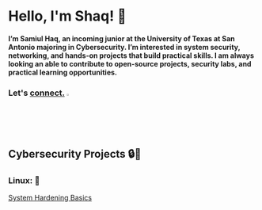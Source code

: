 # Hello, I'm Shaq! 👋
<h4>I’m Samiul Haq, an incoming junior at the University of Texas at San Antonio majoring in Cybersecurity. I’m interested in system security, networking, and hands-on projects that build practical skills. I am always looking an able to contribute to open-source projects, security labs, and practical learning opportunities.</h4>

<h3>

  Let's [connect.](www.linkedin.com/in/samiul-haq-b6b161291) <img width="2%" height="2%" alt="image" src="https://github.com/user-attachments/assets/a2238d77-f971-47ca-b77f-538aeae2b755" />

  </h3>

<h2>Cybersecurity Projects 🔒🔑</h2>
<h3>Linux: 🐧</h3>

[System Hardening Basics](https://github.com/shaqboii/Linux-Hardening-Basics)
